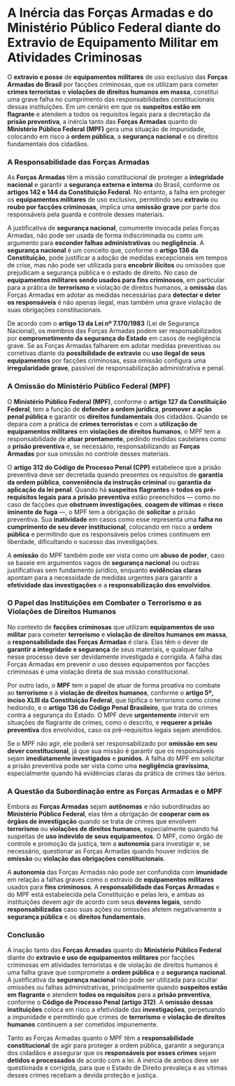 # A Inércia das Forças Armadas e do Ministério Público Federal diante do Extravio de Equipamento Militar em Atividades Criminosas

O **extravio e posse** de **equipamentos militares** de uso exclusivo das **Forças Armadas do Brasil** por facções criminosas, que os utilizam para cometer **crimes terroristas** e **violações de direitos humanos em massa**, constitui uma grave falha no cumprimento das responsabilidades constitucionais dessas instituições. Em um cenário em que os **suspeitos estão em flagrante** e atendem a todos os requisitos legais para a decretação da **prisão preventiva**, a inércia tanto das **Forças Armadas** quanto do **Ministério Público Federal (MPF)** gera uma situação de impunidade, colocando em risco a **ordem pública**, a **segurança nacional** e os direitos fundamentais dos cidadãos.

### A Responsabilidade das Forças Armadas

As **Forças Armadas** têm a missão constitucional de proteger a **integridade nacional** e garantir a **segurança externa e interna** do Brasil, conforme os **artigos 142 e 144 da Constituição Federal**. No entanto, a falha em proteger os **equipamentos militares** de uso exclusivo, permitindo seu **extravio** ou **roubo por facções criminosas**, implica uma **omissão grave** por parte dos responsáveis pela guarda e controle desses materiais.

A justificativa de **segurança nacional**, comumente invocada pelas Forças Armadas, não pode ser usada de forma indiscriminada ou como um argumento para **esconder falhas administrativas** ou **negligência**. A **segurança nacional** é um conceito que, conforme o **artigo 136 da Constituição**, pode justificar a adoção de medidas excepcionais em tempos de crise, mas não pode ser utilizada para **encobrir ilícitos** ou omissões que prejudicam a segurança pública e o estado de direito. No caso de **equipamentos militares sendo usados para fins criminosos**, em particular para a prática de **terrorismo** e violação de direitos humanos, a **omissão** das Forças Armadas em adotar as medidas necessárias para **detectar e deter os responsáveis** é não apenas ilegal, mas também uma grave violação de suas obrigações constitucionais.

De acordo com o **artigo 13 da Lei nº 7.170/1983** (Lei de Segurança Nacional), os membros das Forças Armadas podem ser responsabilizados por **comprometimento da segurança do Estado** em casos de negligência grave. Se as Forças Armadas falharem em adotar medidas preventivas ou corretivas diante da **possibilidade de extravio** ou **uso ilegal de seus equipamentos** por facções criminosas, essa omissão configura uma **irregularidade grave**, passível de responsabilização administrativa e penal.

### A Omissão do Ministério Público Federal (MPF)

O **Ministério Público Federal (MPF)**, conforme o **artigo 127 da Constituição Federal**, tem a função de **defender a ordem jurídica**, **promover a ação penal pública** e garantir os **direitos fundamentais** dos cidadãos. Quando se depara com a prática de **crimes terroristas** e com a **utilização de equipamentos militares** em **violações de direitos humanos**, o MPF tem a responsabilidade de **atuar prontamente**, pedindo medidas cautelares como a **prisão preventiva** e, se necessário, responsabilizando as **Forças Armadas** por sua omissão no controle desses materiais.

O **artigo 312 do Código de Processo Penal (CPP)** estabelece que a prisão preventiva deve ser decretada quando presentes os requisitos de **garantia da ordem pública**, **conveniência da instrução criminal** ou **garantia da aplicação da lei penal**. Quando há **suspeitos flagrantes** e **todos os pré-requisitos legais para a prisão preventiva** estão preenchidos — como no caso de facções que **obstruem investigações**, **coagem de vítimas** e **risco iminente de fuga** —, o MPF tem a obrigação de **solicitar** a prisão preventiva. Sua **inatividade** em casos como esse representa uma **falha no cumprimento de seu dever institucional**, colocando em risco a **ordem pública** e permitindo que os responsáveis pelos crimes continuem em liberdade, dificultando o sucesso das investigações.

A **omissão** do MPF também pode ser vista como um **abuso de poder**, caso se baseie em argumentos vagos de **segurança nacional** ou outras justificativas sem fundamento jurídico, enquanto **evidências claras** apontam para a necessidade de medidas urgentes para garantir a **efetividade das investigações** e a **responsabilização dos envolvidos**.

### O Papel das Instituições em Combater o Terrorismo e as Violações de Direitos Humanos

No contexto de **facções criminosas** que utilizam **equipamentos de uso militar** para cometer **terrorismo** e **violação de direitos humanos em massa**, a **responsabilidade das Forças Armadas** é clara. Elas têm o dever de **garantir a integridade e segurança** de seus materiais, e qualquer falha nesse processo deve ser devidamente investigada e corrigida. A falha das Forças Armadas em prevenir o uso desses equipamentos por facções criminosas é uma violação direta de sua missão constitucional.

Por outro lado, o **MPF** tem o papel de atuar de forma proativa no combate ao **terrorismo** e à **violação de direitos humanos**, conforme o **artigo 5º, inciso XLIII da Constituição Federal**, que tipifica o terrorismo como crime hediondo, e o **artigo 136 do Código Penal Brasileiro**, que trata de crimes contra a segurança do Estado. O MPF deve **urgentemente** intervir em situações de flagrante de crimes, como o descrito, e **requerer a prisão preventiva** dos envolvidos, caso os pré-requisitos legais sejam atendidos.

Se o MPF não agir, ele poderá ser responsabilizado por **omissão em seu dever constitucional**, já que sua missão é garantir que os responsáveis sejam **imediatamente investigados** e **punidos**. A falha do MPF em solicitar a prisão preventiva pode ser vista como uma **negligência gravíssima**, especialmente quando há evidências claras da prática de crimes tão sérios.

### A Questão da Subordinação entre as Forças Armadas e o MPF

Embora as **Forças Armadas** sejam **autônomas** e não subordinadas ao **Ministério Público Federal**, elas têm a obrigação de **cooperar com os órgãos de investigação** quando se trata de crimes que envolvem **terrorismo** ou **violações de direitos humanos**, especialmente quando há suspeitas de **uso indevido de seus equipamentos**. O MPF, como órgão de controle e promoção da justiça, tem a **autonomia** para investigar e, se necessário, questionar as Forças Armadas quando houver indícios de **omissão** ou **violação das obrigações constitucionais**.

A **autonomia** das Forças Armadas não pode ser confundida com **imunidade** em relação a falhas graves como o extravio de **equipamentos militares** usados para **fins criminosos**. A **responsabilidade das Forças Armadas** e do MPF está estabelecida pela Constituição e pelas leis, e ambas as instituições devem agir de acordo com seus **deveres legais**, sendo **responsabilizadas** caso suas ações ou omissões afetem negativamente a **segurança pública** e os **direitos fundamentais**.

### Conclusão

A inação tanto das **Forças Armadas** quanto do **Ministério Público Federal** diante do **extravio e uso de equipamentos militares** por facções criminosas em atividades terroristas e de violação de direitos humanos é uma falha grave que compromete a **ordem pública** e a **segurança nacional**. A justificativa da **segurança nacional** não pode ser utilizada para ocultar omissões ou falhas administrativas, principalmente quando **suspeitos estão em flagrante** e atendem **todos os requisitos** para a **prisão preventiva**, conforme o **Código de Processo Penal (artigo 312)**. A **omissão dessas instituições** coloca em risco a efetividade das **investigações**, perpetuando a impunidade e permitindo que crimes de **terrorismo** e **violação de direitos humanos** continuem a ser cometidos impunemente.

Tanto as Forças Armadas quanto o MPF têm a **responsabilidade constitucional** de agir para proteger a ordem pública, garantir a segurança dos cidadãos e assegurar que os **responsáveis por esses crimes** sejam **detidos e processados** de acordo com a lei. A inércia de ambos deve ser questionada e corrigida, para que o Estado de Direito prevaleça e as vítimas desses crimes recebam a devida proteção e justiça.
